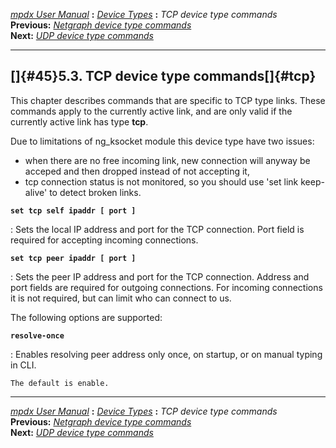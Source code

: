 [*mpdx User Manual*](README.md) **:** [*Device Types*](mpd42.md)
**:** *TCP device type commands*\
**Previous:** [*Netgraph device type commands*](mpd44.md)\
**Next:** [*UDP device type commands*](mpd46.md)

------------------------------------------------------------------------

## []{#45}5.3. TCP device type commands[]{#tcp}

This chapter describes commands that are specific to TCP type links.
These commands apply to the currently active link, and are only valid if
the currently active link has type **tcp**.

Due to limitations of ng_ksocket module this device type have two
issues:

-   when there are no free incoming link, new connection will anyway be
    acceped and then dropped instead of not accepting it,
-   tcp connection status is not monitored, so you should use \'set link
    keep-alive\' to detect broken links.

**`set tcp self ipaddr [ port ]`**

:   Sets the local IP address and port for the TCP connection. Port
    field is required for accepting incoming connections.

**`set tcp peer ipaddr [ port ]`**

:   Sets the peer IP address and port for the TCP connection. Address
    and port fields are required for outgoing connections. For incoming
    connections it is not required, but can limit who can connect to us.

The following options are supported:

**`resolve-once`**

:   Enables resolving peer address only once, on startup, or on manual
    typing in CLI.

    The default is enable.

------------------------------------------------------------------------

[*mpdx User Manual*](README.md) **:** [*Device Types*](mpd42.md)
**:** *TCP device type commands*\
**Previous:** [*Netgraph device type commands*](mpd44.md)\
**Next:** [*UDP device type commands*](mpd46.md)
